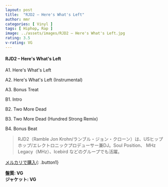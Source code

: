 ```yaml
---
layout: post
title:  "RJD2 – Here's What's Left"
author: mmr
categories: [ Vinyl ]
tags: [ Hiphop, Rap ]
image: ../assets/images/RJD2 – Here's What's Left.jpg
rating: 3.5
v-rating: VG
---
```


#### RJD2 – Here's What's Left

A1. Here's What's Left

A2. Here's What's Left (Instrumental)

A3. Bonus Treat

B1. Intro

B2. Two More Dead

B3. Two More Dead (Hundred Strong Remix)

B4. Bonus Beat

> RJD2（Ramble Jon Krohn/ランブル・ジョン・クローン）は、USヒップホップ/エレクトロニックプロデューサー兼DJ。Soul Position、 MHz Legacy（MHz）、Icebird などのグループでも活躍。

[メルカリで購入](https://jp.mercari.com/item/m71199037587){: .button1}

<div class="mt-4 mb-4 d-flex align-items-center">
<strong class="mr-1">盤質: VG</strong>
</div>
<div class="mt-4 mb-4 d-flex align-items-center">
<strong class="mr-1">ジャケット: VG</strong>
</div>
